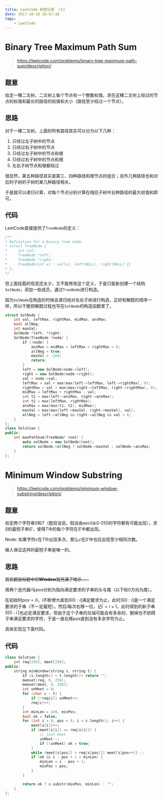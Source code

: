 ```yaml
---
title: LeetCode 刷题记录 （七）
date: 2017-10-18 20:57:18
tags:
    - LeetCode
---
```


# Binary Tree Maximum Path Sum

> https://leetcode.com/problems/binary-tree-maximum-path-sum/description/

## 题意

给定一棵二叉树，二叉树上每个节点有一个整数权值。求在这棵二叉树上经过的节点的权值和最长的路径的权值和大小（路径至少经过一个节点）。

<!-- more -->

## 思路

对于一棵二叉树，上面的所有路径其实可以分为以下几种：

1. 只经过左子树中的节点
2. 只经过右子树中的节点
3. 只经过左子树中的节点和根
4. 只经过右子树中的节点和根
5. 左右子树节点和根都经过

很显然，第五种路径其实是第三、四种路径和根节点的组合；另外几种路径也和对应的子树的子树的某几种路径相关。

于是就可以递归计算，对每个节点分别计算在相应子树中五种路径的最大权值和即可。

## 代码

LeetCode直接提供了`TreeNode`的定义：

```c++
/**
* Definition for a binary tree node.
* struct TreeNode {
*     int val;
*     TreeNode *left;
*     TreeNode *right;
*     TreeNode(int x) : val(x), left(NULL), right(NULL) {}
* };
*/
```

但上面挂载的信息还太少，又不能修改这个定义，于是只能新创建一个结构`SolNode`，添加一些成员，通过`TreeNode`进行构造。

因为`SolNode`在构造的时候会递归地对左右子树进行构造，正好和解题的顺序一样，所以干脆把解题过程也写在`SolNode`的构造函数里了。

```c++
struct SolNode {
    int val, leftMax, rightMax, midMax, ansMax;
    bool allNeg;
    int maxVal;
    SolNode *left, *right;
    SolNode(TreeNode *node) {
        if (!node) {
            ansMax = midMax = leftMax = rightMax = 0;
            allNeg = true;
            maxVal = -2e9;
            return;
        }
        left = new SolNode(node->left);
        right = new SolNode(node->right);
        val = node->val;
        leftMax = val + max(max(left->leftMax, left->rightMax), 0);
        rightMax = val + max(max(right->leftMax, right->rightMax), 0);
        midMax = leftMax + rightMax - val;
        int t1 = max(left->ansMax, right->ansMax);
        int t2 = max(leftMax, rightMax);
        ansMax = max(max(t1, t2), midMax);
        maxVal = max(max(left->maxVal, right->maxVal), val);
        allNeg = left->allNeg && right->allNeg && val < 0;
    }
};
class Solution {
public:
    int maxPathSum(TreeNode* root) {
        auto solNode = new SolNode(root);
        return solNode->allNeg ? solNode->maxVal : solNode->ansMax;
    }
};
```



# Minimum Window Substring

> https://leetcode.com/problems/minimum-window-substring/description/

## 题意

给定两个字符串$S$和$T$（题目没说，假设由*ascii*从0-255的字符都有可能出现），求$S$的最短子串$S'$，使得$T$中的每个字符在$S'$中都出现。

Node: 如果字符$c$在$T$中出现多次，那么$c$在$S'$中也应出现至少相同次数。

输入保证这样的最短子串是唯一的。

## 思路

~~其实题目标题中的**Window**就充满了暗示......~~

用两个迭代器$i$与$pos$分别为指向满足要求的子串的头与尾（以下标0方向为尾）。

在初始时$pos=0$，$i$不断增大直到$S[0:i]$满足要求为止，此时$S[0:i]$是一个满足要求的子串（不一定最短）。然后$i$每次右移一位，记$i^{'}=i+1$，此时得到的新子串$S[0:i^{'}]$也必定满足要求，但由于这个子串的左端可能会有多余的、删掉也不妨碍子串满足要求的字符，于是一直右移$pos$直到没有多余字符为止。

具体实现见下面代码。

## 代码

```c++
class Solution {
    int req[256], meet[256];
public:
    string minWindow(string s, string t) {
        if (s.length() < t.length()) return "";
        memset(req, 0, 256);
        memset(meet, 0, 256);
        int unMeet = 0;
        for (char c : t) {
            if (!req[c]) unMeet++;
            req[c]++;
        }
        int minLen = 2e9, minPos;
        bool ok = false;
        for (int i = 0, pos = 0; i < s.length(); i++) {
            meet[s[i]]++;
            if (meet[s[i]] == req[s[i]]) {
                // just meet
                unMeet--;
                if (!unMeet) ok = true;
            }
            while (meet[s[pos]] > req[s[pos]]) meet[s[pos++]]--;
            if (ok && i - pos + 1 < minLen) {
                minLen = i - pos + 1;
                minPos = pos;
            }
        }

        return ok ? s.substr(minPos, minLen) : "";
    }
};
```

